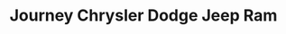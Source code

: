 ---
title: "Journey Chrysler Dodge Jeep Ram"
url: /port-coquitlam/journey-chrysler-dodge-jeep-ram/
shop: car
---